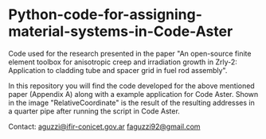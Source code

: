 # Python-code-for-assigning-material-systems-in-Code-Aster
Code used for the research presented in the paper "An open-source finite element toolbox for anisotropic creep and irradiation growth in Zrly-2: Application to cladding tube and spacer grid in fuel rod assembly".

In this repository you will find the code developed for the above mentioned paper (Appendix A) along with a example application for Code Aster. Shown in the image "RelativeCoordinate" is the result of the resulting addresses in a quarter pipe after running the script in Code Aster.

Contact: aguzzi@ifir-conicet.gov.ar
         faguzzi92@gmail.com

